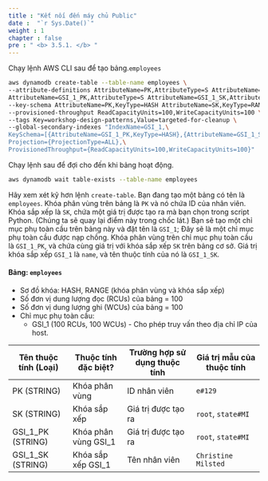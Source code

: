```yaml
---
title : "Kết nối đến máy chủ Public"
date :  "`r Sys.Date()`" 
weight : 1 
chapter : false
pre : " <b> 3.5.1. </b> "
---
```

Chạy lệnh AWS CLI sau để tạo bảng.`employees`

```bash
aws dynamodb create-table --table-name employees \
--attribute-definitions AttributeName=PK,AttributeType=S AttributeName=SK,AttributeType=S \
AttributeName=GSI_1_PK,AttributeType=S AttributeName=GSI_1_SK,AttributeType=S \
--key-schema AttributeName=PK,KeyType=HASH AttributeName=SK,KeyType=RANGE \
--provisioned-throughput ReadCapacityUnits=100,WriteCapacityUnits=100 \
--tags Key=workshop-design-patterns,Value=targeted-for-cleanup \
--global-secondary-indexes "IndexName=GSI_1,\
KeySchema=[{AttributeName=GSI_1_PK,KeyType=HASH},{AttributeName=GSI_1_SK,KeyType=RANGE}],\
Projection={ProjectionType=ALL},\
ProvisionedThroughput={ReadCapacityUnits=100,WriteCapacityUnits=100}"
```

Chạy lệnh sau để đợi cho đến khi bảng hoạt động.

```bash
aws dynamodb wait table-exists --table-name employees
```

Hãy xem xét kỹ hơn lệnh `create-table`. Bạn đang tạo một bảng có tên là `employees`. Khóa phân vùng trên bảng là `PK` và nó chứa ID của nhân viên. Khóa sắp xếp là `SK`, chứa một giá trị được tạo ra mà bạn chọn trong script Python. (Chúng ta sẽ quay lại điểm này trong chốc lát.) Bạn sẽ tạo một chỉ mục phụ toàn cầu trên bảng này và đặt tên là `GSI_1`; Đây sẽ là một chỉ mục phụ toàn cầu được nạp chồng. Khóa phân vùng trên chỉ mục phụ toàn cầu là `GSI_1_PK`, và chứa cùng giá trị với khóa sắp xếp `SK` trên bảng cơ sở. Giá trị khóa sắp xếp `GSI_1` là `name`, và tên thuộc tính của nó là `GSI_1_SK`.

#### Bảng: `employees`

- Sơ đồ khóa: HASH, RANGE (khóa phân vùng và khóa sắp xếp)
- Số đơn vị dung lượng đọc (RCUs) của bảng = 100
- Số đơn vị dung lượng ghi (WCUs) của bảng = 100
- Chỉ mục phụ toàn cầu:
  - GSI_1 (100 RCUs, 100 WCUs) - Cho phép truy vấn theo địa chỉ IP của host.

|Tên thuộc tính (Loại)|Thuộc tính đặc biệt?|Trường hợp sử dụng thuộc tính|Giá trị mẫu của thuộc tính|
|---|---|---|---|
|PK (STRING)|Khóa phân vùng|ID nhân viên|`e#129`|
|SK (STRING)|Khóa sắp xếp|Giá trị được tạo ra|`root`, `state#MI`|
|GSI_1_PK (STRING)|Khóa phân vùng GSI_1|Giá trị được tạo ra|`root`, `state#MI`|
|GSI_1_SK (STRING)|Khóa sắp xếp GSI_1|Tên nhân viên|`Christine Milsted`|